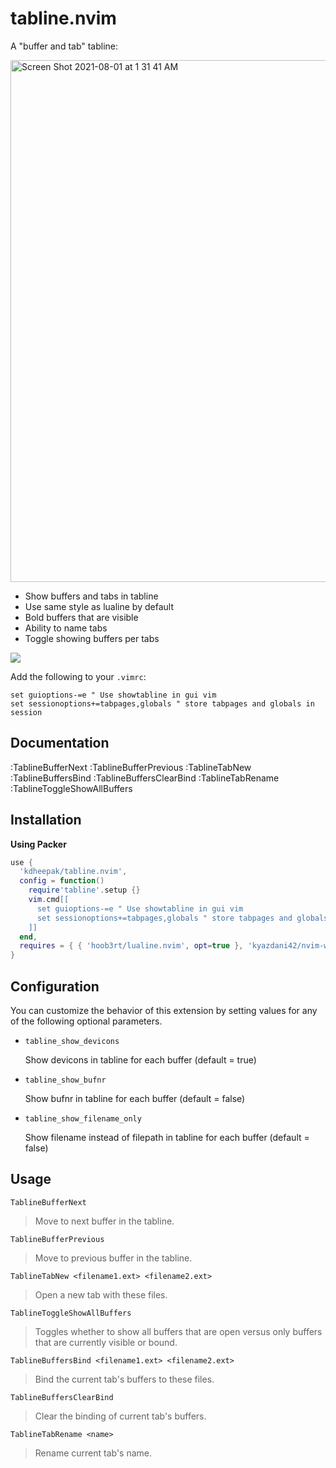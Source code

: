 # tabline.nvim

A "buffer and tab" tabline:

<img width="835" alt="Screen Shot 2021-08-01 at 1 31 41 AM" src="https://user-images.githubusercontent.com/1813121/127763079-4be5c3ce-bad2-4c76-ae16-3d22efb983ed.png">

- Show buffers and tabs in tabline
- Use same style as lualine by default
- Bold buffers that are visible
- Ability to name tabs
- Toggle showing buffers per tabs

![](https://user-images.githubusercontent.com/1813121/128622268-173d2d40-a391-4fc7-b3ad-d10f2be97013.gif)

Add the following to your `.vimrc`:

```
set guioptions-=e " Use showtabline in gui vim
set sessionoptions+=tabpages,globals " store tabpages and globals in session
```

## Documentation

:TablineBufferNext
:TablineBufferPrevious
:TablineTabNew
:TablineBuffersBind
:TablineBuffersClearBind
:TablineTabRename
:TablineToggleShowAllBuffers

## Installation

**Using Packer**

```lua
use {
  'kdheepak/tabline.nvim',
  config = function()
    require'tabline'.setup {}
    vim.cmd[[
      set guioptions-=e " Use showtabline in gui vim
      set sessionoptions+=tabpages,globals " store tabpages and globals in session
    ]]
  end,
  requires = { { 'hoob3rt/lualine.nvim', opt=true }, 'kyazdani42/nvim-web-devicons' }
}
```

## Configuration

You can customize the behavior of this extension by setting values for any of the following optional parameters.

- `tabline_show_devicons`

  Show devicons in tabline for each buffer (default = true)

- `tabline_show_bufnr`

  Show bufnr in tabline for each buffer (default = false)

- `tabline_show_filename_only`

  Show filename instead of filepath in tabline for each buffer (default = false)

## Usage

`TablineBufferNext`

> Move to next buffer in the tabline.

`TablineBufferPrevious`

> Move to previous buffer in the tabline.

`TablineTabNew <filename1.ext> <filename2.ext>`

> Open a new tab with these files.

`TablineToggleShowAllBuffers`

> Toggles whether to show all buffers that are open versus only buffers that are currently visible or bound.

`TablineBuffersBind <filename1.ext> <filename2.ext>`

> Bind the current tab's buffers to these files.

`TablineBuffersClearBind`

> Clear the binding of current tab's buffers.

`TablineTabRename <name>`

> Rename current tab's name.
